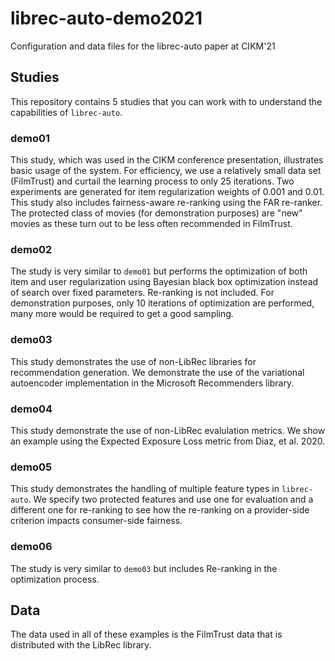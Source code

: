 # librec-auto-demo2021

Configuration and data files for the librec-auto paper at CIKM'21

## Studies

This repository contains 5 studies that you can work with to understand the capabilities of ``librec-auto``. 

### demo01

This study, which was used in the CIKM conference presentation, illustrates basic usage of the system. For efficiency, we use a 
relatively small data set (FilmTrust) and curtail the learning process
to only 25 iterations. Two experiments are generated for item regularization weights of 0.001 and 0.01. This study also includes
fairness-aware re-ranking using the FAR re-ranker. The protected class of movies (for demonstration purposes) are "new" movies as
these turn out to be less often recommended in FilmTrust.

### demo02

The study is very similar to ``demo01`` but performs the optimization of both item and user regularization using Bayesian black box optimization
instead of search over fixed parameters. Re-ranking is not included. For demonstration purposes, only 10 iterations of optimization 
are performed, many more would be required to get a good sampling.

### demo03

This study demonstrates the use of non-LibRec libraries for recommendation generation. We demonstrate the use of the variational autoencoder implementation in the Microsoft Recommenders library.

### demo04

This study demonstrate the use of non-LibRec evalulation metrics. We show an example using the Expected Exposure Loss metric from Diaz, et al. 2020. 

### demo05

This study demonstrates the handling of multiple feature types in `librec-auto`. We specify two protected features and use one for evaluation and a different one for re-ranking to see how the re-ranking on a provider-side criterion impacts consumer-side fairness.

### demo06

The study is very similar to ``demo03`` but includes Re-ranking in the optimization process.

##  Data

The data used in all of these examples is the FilmTrust data that is distributed with the LibRec library.
